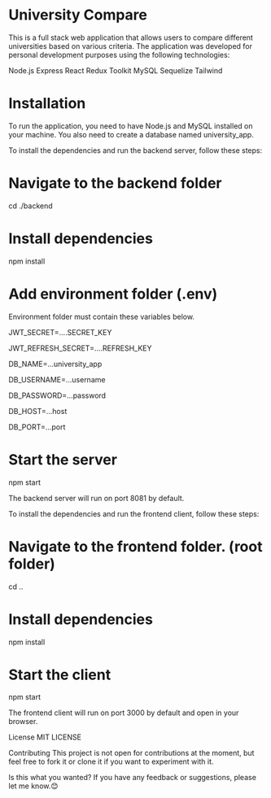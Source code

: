 # University Compare

This is a full stack web application that allows users to compare different universities based on various criteria. The application was developed for personal development purposes using the following technologies:

Node.js
Express
React
Redux Toolkit
MySQL
Sequelize
Tailwind

# Installation

To run the application, you need to have Node.js and MySQL installed on your machine. You also need to create a database named university_app.

To install the dependencies and run the backend server, follow these steps:

# Navigate to the backend folder

cd ./backend

# Install dependencies

npm install

# Add environment folder (.env)

Environment folder must contain these variables below.

JWT_SECRET=....SECRET_KEY

JWT_REFRESH_SECRET=....REFRESH_KEY

DB_NAME=...university_app

DB_USERNAME=...username

DB_PASSWORD=...password

DB_HOST=...host

DB_PORT=...port

# Start the server

npm start

The backend server will run on port 8081 by default.

To install the dependencies and run the frontend client, follow these steps:

# Navigate to the frontend folder. (root folder)

cd ..

# Install dependencies

npm install

# Start the client

npm start

The frontend client will run on port 3000 by default and open in your browser.

License
MIT LICENSE

Contributing
This project is not open for contributions at the moment, but feel free to fork it or clone it if you want to experiment with it.

Is this what you wanted? If you have any feedback or suggestions, please let me know.😊
